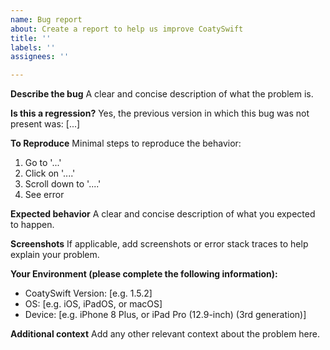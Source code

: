 ```yaml
---
name: Bug report
about: Create a report to help us improve CoatySwift
title: ''
labels: ''
assignees: ''

---
```


<!--*************************************************************************************************
To expedite issue processing please search open and closed issues before submitting a new one.
Existing issues often contain information about workarounds, resolution, or progress updates.
**************************************************************************************************-->

**Describe the bug**
A clear and concise description of what the problem is.

**Is this a regression?**
Yes, the previous version in which this bug was not present was: [...]

**To Reproduce**
Minimal steps to reproduce the behavior:
1. Go to '...'
2. Click on '....'
3. Scroll down to '....'
4. See error

**Expected behavior**
A clear and concise description of what you expected to happen.

**Screenshots**
If applicable, add screenshots or error stack traces to help explain your problem.

**Your Environment (please complete the following information):**
 - CoatySwift Version: [e.g. 1.5.2]
 - OS: [e.g. iOS, iPadOS, or macOS]
 - Device: [e.g. iPhone 8 Plus, or iPad Pro (12.9-inch) (3rd generation)]

**Additional context**
Add any other relevant context about the problem here.
